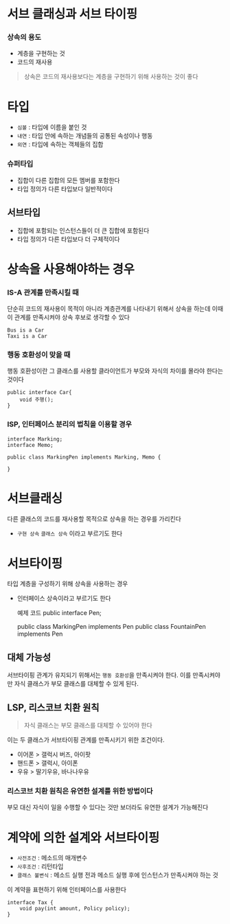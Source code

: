 # 서브 클래싱과 서브 타이핑
### 상속의 용도
* 계층을 구현하는 것
* 코드의 재사용
> 상속은 코드의 재사용보다는 계층을 구현하기 위해 사용하는 것이 좋다

# 타입
* `심볼` : 타입에 이름을 붙인 것
* `내연` : 타입 안에 속하는 개념들의 공통된 속성이나 행동
* `외연` : 타입에 속하는 객체들의 집합
### 슈퍼타입
* 집합이 다른 집합의 모든 멤버를 포함한다
* 타입 정의가 다른 타입보다 일반적이다
## 서브타입
* 집합에 포함되는 인스턴스들이 더 큰 집합에 포함된다
* 타입 정의가 다른 타입보다 더 구체적이다

# 상속을 사용해야하는 경우
### IS-A 관계를 만족시킬 때
단순히 코드의 재사용이 목적이 아니라 계층관계를 나타내기 위해서 상속을 하는데 이때 이 관계를 만족시켜야 상속 후보로 생각할 수 있다
    
    Bus is a Car
    Taxi is a Car
### 행동 호환성이 맞을 때
행동 호환성이란 그 클래스를 사용할 클라이언트가 부모와 자식의 차이를 몰라야 한다는 것이다

    public interface Car{
        void 주행();
    }

### ISP, 인터페이스 분리의 법칙을 이용할 경우

    interface Marking;
    interface Memo;
    
    public class MarkingPen implements Marking, Memo {

    }

# 서브클래싱
다른 클래스의 코드를 재사용할 목적으로 상속을 하는 경우를 가리킨다
* `구현 상속` `클래스 상속` 이라고 부르기도 한다

# 서브타이핑
타입 계층을 구성하기 위해 상속을 사용하는 경우
* 인터페이스 상속이라고 부르기도 한다


    예제 코드
    public interface Pen;

    public class MarkingPen implements Pen
    public class FountainPen implements Pen

## 대체 가능성
서브타이핑 관계가 유지되기 위해서는 `행동 호환성`을 만족시켜야 한다. 이를 만족시켜야만 자식 클래스가 부모 클래스를 대체할 수 있게 된다.

## LSP, 리스코브 치환 원칙
> 자식 클래스는 부모 클래스를 대체할 수 있어야 한다

이는 두 클래스가 서브타이핑 관계를 만족시키기 위한 조건이다.

* 이어폰 > 갤럭시 버즈, 아이팟
* 핸드폰 > 갤럭시, 아이폰
* 우유 > 딸기우유, 바나나우유

### 리스코브 치환 원칙은 유연한 설계를 위한 방법이다
부모 대신 자식이 일을 수행할 수 있다는 것만 보더라도 유연한 설계가 가능해진다

# 계약에 의한 설계와 서브타이핑
* `사전조건` : 메소드의 매개변수
* `사후조건` : 리턴타입
* `클래스 불변식` : 메소드 실행 전과 메소드 실행 후에 인스턴스가 만족시켜야 하는 것

이 계약을 표현하기 위해 인터페이스를 사용한다
    
    interface Tax {
        void pay(int amount, Policy policy);
    }
